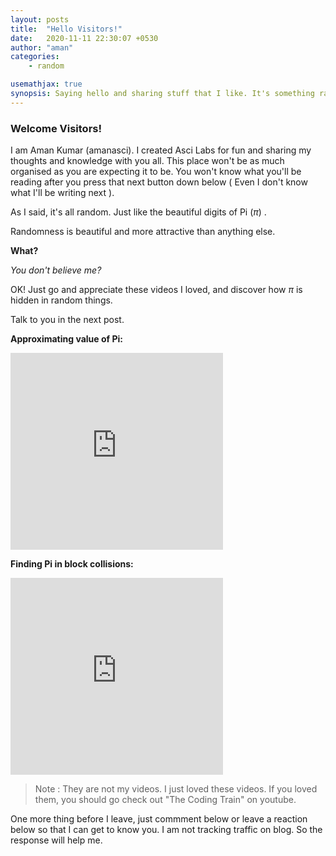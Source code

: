 ```yaml
---
layout: posts
title:  "Hello Visitors!"
date:   2020-11-11 22:30:07 +0530
author: "aman"
categories:
    - random

usemathjax: true
synopsis: Saying hello and sharing stuff that I like. It's something random? Yeah! Read to know more.
---
```


### Welcome Visitors! 

I am Aman Kumar (amanasci). I created Asci Labs for fun and sharing my thoughts and knowledge with you all. This place won't be as much organised as you are expecting it to be. You won't know what you'll be reading after you press that next button down below ( Even I don't know what I'll be writing next ). 

As I said, it's all random. Just like the beautiful digits of Pi ($\pi$) .

Randomness is beautiful and more attractive than anything else.

**What?**

*You don't believe me?*

OK! Just go and appreciate these videos I loved, and discover how $\pi$ is hidden in random things. 

Talk to you in the next post.

**Approximating value of Pi:**
<iframe width="340" height="315" src="https://www.youtube.com/embed/5cNnf_7e92Q" frameborder="0" allow="accelerometer; autoplay; clipboard-write; encrypted-media; gyroscope; picture-in-picture" allowfullscreen></iframe>

**Finding Pi in block collisions:**
<iframe width="340" height="315" src="https://www.youtube.com/embed/PoW8g67XNxA" frameborder="0" allow="accelerometer; autoplay; clipboard-write; encrypted-media; gyroscope; picture-in-picture" allowfullscreen></iframe> 

> Note : They are not my videos. I just loved these videos. If you loved them, you should go check out "The Coding Train" on youtube.

One more thing before I leave, just commment below or leave a reaction below so that I can get to know you. I am not tracking traffic on blog. So the response will help me. 
